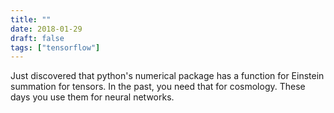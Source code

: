 ```yaml
---
title: ""
date: 2018-01-29
draft: false
tags: ["tensorflow"]
---
```

Just discovered that python's numerical package has a function for Einstein summation for tensors. In the past, you need that for cosmology. These days you use them for neural networks.
